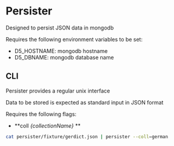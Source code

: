 Persister
=========

Designed to persist JSON data in mongodb

Requires the following environment variables to be set:

 * D5_HOSTNAME: mongodb hostname
 * D5_DBNAME: mongodb database name


CLI
---

Persister provides a regular unix interface

Data to be stored is expected as standard input in JSON format

Requires the following flags:

 * **coll *{collectionName}* **

```bash
cat persister/fixture/gerdict.json | persister --coll=german
```

